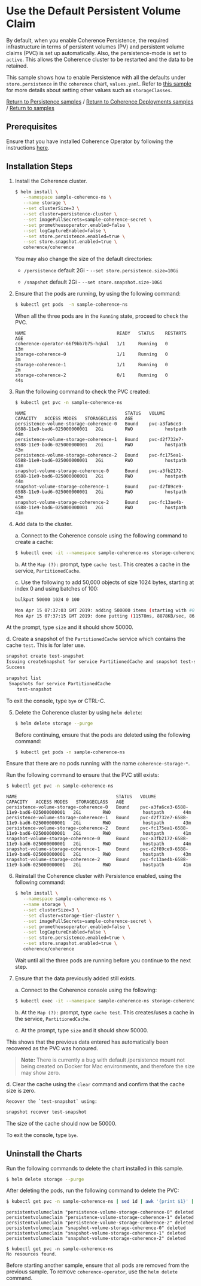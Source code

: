 # Use the Default Persistent Volume Claim

By default, when you enable Coherence Persistence, the required infrastructure in terms
of persistent volumes (PV) and persistent volume claims (PVC) is set up automatically. Also, the persistence-mode
is set to `active`. This allows the Coherence cluster to be restarted and the data to be retained.

This sample shows how to enable Persistence with all the defaults
under `store.persistence` in the `coherence` chart, `values.yaml`. Refer to [this sample](../pvc/README.md)
for more details about setting other values such as `storageClasses`.

[Return to Persistence samples](../) / [Return to Coherence Deployments samples](../../) / [Return to samples](../../../README.md#list-of-samples)

## Prerequisites

Ensure that you have installed Coherence Operator by following the instructions [here](../../../README.md#install-the-coherence-operator).

## Installation Steps

1. Install the Coherence cluster.

   ```bash
   $ helm install \
      --namespace sample-coherence-ns \
      --name storage \
      --set clusterSize=3 \
      --set cluster=persistence-cluster \
      --set imagePullSecrets=sample-coherence-secret \
      --set prometheusoperator.enabled=false \
      --set logCaptureEnabled=false \
      --set store.persistence.enabled=true \
      --set store.snapshot.enabled=true \
      coherence/coherence
   ```

   You may also change the size of the default directories:

   * `/persistence` default 2Gi - `--set store.persistence.size=10Gi`

   * `/snapshot` default 2Gi - `--set store.snapshot.size-10Gi`                  

2. Ensure that the pods are running, by using the following command:

   ```bash
   $ kubectl get pods  -n sample-coherence-ns
   ```
    When all the three pods are in the `Running` state, proceed to check the PVC.
   ```console
   NAME                                  READY   STATUS    RESTARTS   AGE
   coherence-operator-66f9bb7b75-hqk4l   1/1     Running   0          13m
   storage-coherence-0                   1/1     Running   0          3m
   storage-coherence-1                   1/1     Running   0          2m
   storage-coherence-2                   0/1     Running   0          44s
   ```


3. Run the following command to check the PVC created:

   ```bash
   $ kubectl get pvc -n sample-coherence-ns
   ```
   ```console
   NAME                                     STATUS   VOLUME                                     CAPACITY   ACCESS MODES   STORAGECLASS   AGE
   persistence-volume-storage-coherence-0   Bound    pvc-a3fa6ce3-6588-11e9-bad6-025000000001   2Gi        RWO            hostpath       44m
   persistence-volume-storage-coherence-1   Bound    pvc-d2f732e7-6588-11e9-bad6-025000000001   2Gi        RWO            hostpath       43m
   persistence-volume-storage-coherence-2   Bound    pvc-fc175ea1-6588-11e9-bad6-025000000001   2Gi        RWO            hostpath       41m
   snapshot-volume-storage-coherence-0      Bound    pvc-a3fb2172-6588-11e9-bad6-025000000001   2Gi        RWO            hostpath       44m
   snapshot-volume-storage-coherence-1      Bound    pvc-d2f89ce9-6588-11e9-bad6-025000000001   2Gi        RWO            hostpath       43m
   snapshot-volume-storage-coherence-2      Bound    pvc-fc13ae4b-6588-11e9-bad6-025000000001   2Gi        RWO            hostpath       41m
   ```

4. Add data to the cluster.

   a. Connect to the Coherence console using the following command to create a cache:

   ```bash
   $ kubectl exec -it --namespace sample-coherence-ns storage-coherence-0 bash /scripts/startCoherence.sh console
   ```   

   b. At the `Map (?):` prompt, type `cache test`.  This creates a cache in the service, `PartitionedCache`.

   c. Use the following to add 50,000 objects of size 1024 bytes, starting at index 0 and using batches of 100:

   ```bash
   bulkput 50000 1024 0 100

   Mon Apr 15 07:37:03 GMT 2019: adding 500000 items (starting with #0) each 1024 bytes ...
   Mon Apr 15 07:37:15 GMT 2019: done putting (11578ms, 8878KB/sec, 8637 items/sec)
   ```

  At the prompt, type `size` and it should show 50000.

  d. Create a snapshot of the `PartitionedCache` service which contains the cache `test`. This is for later use.

   ```bash
   snapshot create test-snapshot
   Issuing createSnapshot for service PartitionedCache and snapshot test-snapshot
   Success
   ```

   ```bash
   snapshot list
    Snapshots for service PartitionedCache
       test-snapshot
   ```

   To exit the console, type `bye` or CTRL-C.

5. Delete the Coherence cluster by using `helm delete`:

    ```bash
    $ helm delete storage --purge
    ```

   Before continuing, ensure that the pods are deleted using the following command:

   ```bash
   $ kubectl get pods -n sample-coherence-ns
   ```   
  Ensure that there are no pods running with the name `coherence-storage-*`.

   Run the following command to ensure that the PVC still exists:

   ```bash
   $ kubectl get pvc -n sample-coherence-ns
   ```
   ```console
   NAME                                     STATUS   VOLUME                                     CAPACITY   ACCESS MODES   STORAGECLASS   AGE
   persistence-volume-storage-coherence-0   Bound    pvc-a3fa6ce3-6588-11e9-bad6-025000000001   2Gi        RWO            hostpath       44m
   persistence-volume-storage-coherence-1   Bound    pvc-d2f732e7-6588-11e9-bad6-025000000001   2Gi        RWO            hostpath       43m
   persistence-volume-storage-coherence-2   Bound    pvc-fc175ea1-6588-11e9-bad6-025000000001   2Gi        RWO            hostpath       41m
   snapshot-volume-storage-coherence-0      Bound    pvc-a3fb2172-6588-11e9-bad6-025000000001   2Gi        RWO            hostpath       44m
   snapshot-volume-storage-coherence-1      Bound    pvc-d2f89ce9-6588-11e9-bad6-025000000001   2Gi        RWO            hostpath       43m
   snapshot-volume-storage-coherence-2      Bound    pvc-fc13ae4b-6588-11e9-bad6-025000000001   2Gi        RWO            hostpath       41m
   ```

6. Reinstall the Coherence cluster with Persistence enabled, using the following command:


   ```bash
   $ helm install \
      --namespace sample-coherence-ns \
      --name storage \
      --set clusterSize=3 \
      --set cluster=storage-tier-cluster \
      --set imagePullSecrets=sample-coherence-secret \
      --set prometheusoperator.enabled=false \
      --set logCaptureEnabled=false \
      --set store.persistence.enabled=true \
      --set store.snapshot.enabled=true \
      coherence/coherence
   ```   

   Wait until all the three pods are running before you continue to the next step.

7. Ensure that the data previously added still exists.

   a. Connect to the Coherence console using the following:

   ```bash
   $ kubectl exec -it --namespace sample-coherence-ns storage-coherence-0 bash /scripts/startCoherence.sh console
   ```   

   b. At the `Map (?):` prompt, type `cache test`.  This creates/uses a cache in the service, `PartitionedCache`.

   c. At the prompt, type `size` and it should show 50000.

  This shows that the previous data entered has automatically been recovered as the PVC was honoured.

   > **Note:** There is currently a bug with default /persistence mount not being created on Docker for Mac environments,
   > and therefore the size may show zero.  

   d. Clear the cache using the `clear` command and confirm that the cache size is zero.

    Recover the `test-snapshot` using:

   ```bash
   snapshot recover test-snapshot
   ```

   The size of the cache should now be 50000.

   To exit the console, type `bye`.

## Uninstall the Charts

Run the following commands to delete the chart installed in this sample.

```bash
$ helm delete storage --purge
```

After deleting the pods, run the following command to delete the PVC:

```bash
$ kubectl get pvc -n sample-coherence-ns | sed 1d | awk '{print $1}' | xargs kubectl delete pvc -n sample-coherence-ns
```
```console
persistentvolumeclaim "persistence-volume-storage-coherence-0" deleted
persistentvolumeclaim "persistence-volume-storage-coherence-1" deleted
persistentvolumeclaim "persistence-volume-storage-coherence-2" deleted
persistentvolumeclaim "snapshot-volume-storage-coherence-0" deleted
persistentvolumeclaim "snapshot-volume-storage-coherence-1" deleted
persistentvolumeclaim "snapshot-volume-storage-coherence-2" deleted

$ kubectl get pvc -n sample-coherence-ns
No resources found.
```

Before starting another sample, ensure that all  pods are removed from the previous sample. To remove `coherence-operator`, use the `helm delete` command.
